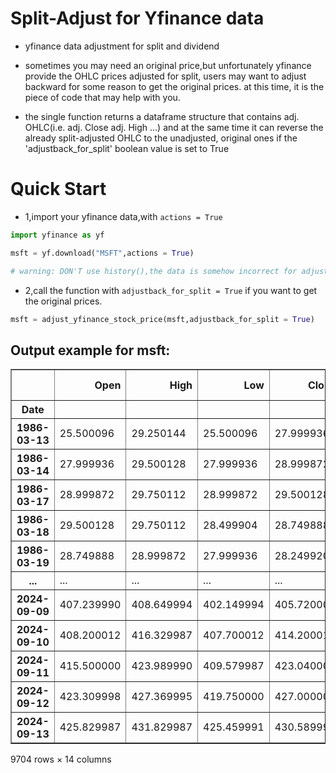# Split-Adjust for Yfinance data

* yfinance data adjustment for split and dividend
  
* sometimes you may need an original price,but unfortunately yfinance provide the OHLC prices adjusted for split, users may want to adjust backward for some reason to get the original prices. at this time, it is the piece of code that may help with you.

* the single function returns a dataframe structure that contains adj. OHLC(i.e. adj. Close adj. High ...) and at the same time it can reverse the already split-adjusted OHLC to the unadjusted, original ones if the 'adjustback_for_split' boolean value is set to True

# Quick Start
* 1,import your yfinance data,with `actions = True`
```python
import yfinance as yf

msft = yf.download("MSFT",actions = True)

# warning: DON'T use history(),the data is somehow incorrect for adjustment 
```
* 2,call the function with `adjustback_for_split = True` if you want to get the original prices.
```python
msft = adjust_yfinance_stock_price(msft,adjustback_for_split = True)
```

## Output example for msft:
<div>

<table border="1" class="dataframe">
  <thead>
    <tr style="text-align: right;">
      <th></th>
      <th>Open</th>
      <th>High</th>
      <th>Low</th>
      <th>Close</th>
      <th>Adj Close</th>
      <th>Volume</th>
      <th>Dividends</th>
      <th>Stock Splits</th>
      <th>Split Ratio</th>
      <th>Adj. Close</th>
      <th>Adj. Volume</th>
      <th>Adj. Open</th>
      <th>Adj. High</th>
      <th>Adj. Low</th>
    </tr>
    <tr>
      <th>Date</th>
      <th></th>
      <th></th>
      <th></th>
      <th></th>
      <th></th>
      <th></th>
      <th></th>
      <th></th>
      <th></th>
      <th></th>
      <th></th>
      <th></th>
      <th></th>
      <th></th>
    </tr>
  </thead>
  <tbody>
    <tr>
      <th>1986-03-13</th>
      <td>25.500096</td>
      <td>29.250144</td>
      <td>25.500096</td>
      <td>27.999936</td>
      <td>0.059946</td>
      <td>3582600.0</td>
      <td>0.0</td>
      <td>0.0</td>
      <td>1.0</td>
      <td>0.059946</td>
      <td>1.031789e+09</td>
      <td>0.054594</td>
      <td>0.062623</td>
      <td>0.054594</td>
    </tr>
    <tr>
      <th>1986-03-14</th>
      <td>27.999936</td>
      <td>29.500128</td>
      <td>27.999936</td>
      <td>28.999872</td>
      <td>0.062087</td>
      <td>1070000.0</td>
      <td>0.0</td>
      <td>0.0</td>
      <td>1.0</td>
      <td>0.062087</td>
      <td>3.081600e+08</td>
      <td>0.059946</td>
      <td>0.063158</td>
      <td>0.059946</td>
    </tr>
    <tr>
      <th>1986-03-17</th>
      <td>28.999872</td>
      <td>29.750112</td>
      <td>28.999872</td>
      <td>29.500128</td>
      <td>0.063158</td>
      <td>462400.0</td>
      <td>0.0</td>
      <td>0.0</td>
      <td>1.0</td>
      <td>0.063158</td>
      <td>1.331712e+08</td>
      <td>0.062087</td>
      <td>0.063694</td>
      <td>0.062087</td>
    </tr>
    <tr>
      <th>1986-03-18</th>
      <td>29.500128</td>
      <td>29.750112</td>
      <td>28.499904</td>
      <td>28.749888</td>
      <td>0.061552</td>
      <td>235300.0</td>
      <td>0.0</td>
      <td>0.0</td>
      <td>1.0</td>
      <td>0.061552</td>
      <td>6.776640e+07</td>
      <td>0.063158</td>
      <td>0.063694</td>
      <td>0.061017</td>
    </tr>
    <tr>
      <th>1986-03-19</th>
      <td>28.749888</td>
      <td>28.999872</td>
      <td>27.999936</td>
      <td>28.249920</td>
      <td>0.060482</td>
      <td>166300.0</td>
      <td>0.0</td>
      <td>0.0</td>
      <td>1.0</td>
      <td>0.060482</td>
      <td>4.789440e+07</td>
      <td>0.061552</td>
      <td>0.062087</td>
      <td>0.059946</td>
    </tr>
    <tr>
      <th>...</th>
      <td>...</td>
      <td>...</td>
      <td>...</td>
      <td>...</td>
      <td>...</td>
      <td>...</td>
      <td>...</td>
      <td>...</td>
      <td>...</td>
      <td>...</td>
      <td>...</td>
      <td>...</td>
      <td>...</td>
      <td>...</td>
    </tr>
    <tr>
      <th>2024-09-09</th>
      <td>407.239990</td>
      <td>408.649994</td>
      <td>402.149994</td>
      <td>405.720001</td>
      <td>405.720001</td>
      <td>15295100.0</td>
      <td>0.0</td>
      <td>0.0</td>
      <td>1.0</td>
      <td>405.720001</td>
      <td>1.529510e+07</td>
      <td>407.239990</td>
      <td>408.649994</td>
      <td>402.149994</td>
    </tr>
    <tr>
      <th>2024-09-10</th>
      <td>408.200012</td>
      <td>416.329987</td>
      <td>407.700012</td>
      <td>414.200012</td>
      <td>414.200012</td>
      <td>19594300.0</td>
      <td>0.0</td>
      <td>0.0</td>
      <td>1.0</td>
      <td>414.200012</td>
      <td>1.959430e+07</td>
      <td>408.200012</td>
      <td>416.329987</td>
      <td>407.700012</td>
    </tr>
    <tr>
      <th>2024-09-11</th>
      <td>415.500000</td>
      <td>423.989990</td>
      <td>409.579987</td>
      <td>423.040009</td>
      <td>423.040009</td>
      <td>19266900.0</td>
      <td>0.0</td>
      <td>0.0</td>
      <td>1.0</td>
      <td>423.040009</td>
      <td>1.926690e+07</td>
      <td>415.500000</td>
      <td>423.989990</td>
      <td>409.579987</td>
    </tr>
    <tr>
      <th>2024-09-12</th>
      <td>423.309998</td>
      <td>427.369995</td>
      <td>419.750000</td>
      <td>427.000000</td>
      <td>427.000000</td>
      <td>17418800.0</td>
      <td>0.0</td>
      <td>0.0</td>
      <td>1.0</td>
      <td>427.000000</td>
      <td>1.741880e+07</td>
      <td>423.309998</td>
      <td>427.369995</td>
      <td>419.750000</td>
    </tr>
    <tr>
      <th>2024-09-13</th>
      <td>425.829987</td>
      <td>431.829987</td>
      <td>425.459991</td>
      <td>430.589996</td>
      <td>430.589996</td>
      <td>15861900.0</td>
      <td>0.0</td>
      <td>0.0</td>
      <td>1.0</td>
      <td>430.589996</td>
      <td>1.586190e+07</td>
      <td>425.829987</td>
      <td>431.829987</td>
      <td>425.459991</td>
    </tr>
  </tbody>
</table>
<p>9704 rows × 14 columns</p>
</div>

